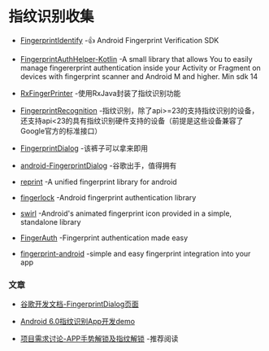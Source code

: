 # 指纹识别收集

- [FingerprintIdentify](https://github.com/uccmawei/FingerprintIdentify) -👍 Android Fingerprint Verification SDK

- [FingerprintAuthHelper-Kotlin](https://github.com/pro100svitlo/FingerprintAuthHelper) -A small library that allows You to easily manage fingererprint authentication inside your Activity or Fragment on devices with fingerprint scanner and Android M and higher. Min sdk 14

- [RxFingerPrinter](https://github.com/Zweihui/RxFingerPrinter) -使用RxJava封装了指纹识别功能

- [FingerprintRecognition](https://github.com/PopFisher/FingerprintRecognition) -指纹识别，除了api>=23的支持指纹识别的设备，还支持api<23的具有指纹识别硬件支持的设备（前提是这些设备兼容了Google官方的标准接口）

- [FingerprintDialog](https://github.com/xiangyunwan/FingerprintDialog) -该裤子可以拿来即用

- [android-FingerprintDialog](https://github.com/googlesamples/android-FingerprintDialog) -谷歌出手，值得拥有

- [reprint](https://github.com/ajalt/reprint) -A unified fingerprint library for android

- [fingerlock](https://github.com/aitorvs/fingerlock) -Android fingerprint authentication library

- [swirl](https://github.com/mattprecious/swirl) -Android's animated fingerprint icon provided in a simple, standalone library

- [FingerAuth](https://github.com/marcoscgdev/FingerAuth) -Fingerprint authentication made easy

- [fingerprint-android](https://github.com/adorsys/fingerprint-android) -simple and easy fingerprint integration into your app

### 文章

- [谷歌开发文档-FingerprintDialog页面](https://developer.android.google.cn/samples/FingerprintDialog/index.html)

- [Android 6.0指纹识别App开发demo](http://blog.csdn.net/createchance/article/details/51991764)

- [项目需求讨论-APP手势解锁及指纹解锁](https://juejin.im/post/5909c097da2f60005d1f97eb) -推荐阅读
